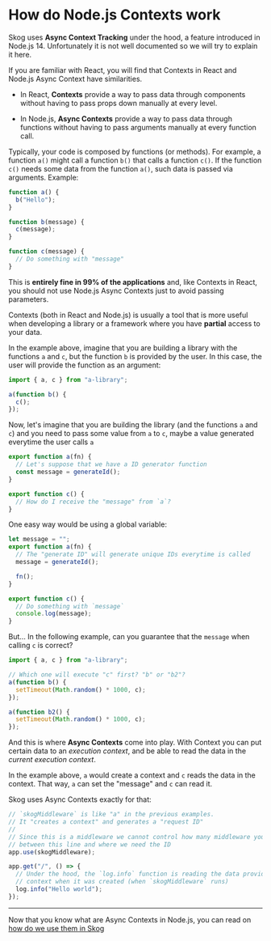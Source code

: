 # How do Node.js Contexts work

Skog uses **Async Context Tracking** under the hood, a feature introduced in Node.js 14. Unfortunately it is not well documented so we will try to explain it here.

If you are familiar with React, you will find that Contexts in React and Node.js Async Context have similarities.

- In React, **Contexts** provide a way to pass data through components without having to pass props down manually at every level.

- In Node.js, **Async Contexts** provide a way to pass data through functions without having to pass arguments manually at every function call.

Typically, your code is composed by functions (or methods). For example, a function `a()` might call a function `b()` that calls a function `c()`. If the function `c()` needs some data from the function `a()`, such data is passed via arguments. Example:

```ts
function a() {
  b("Hello");
}

function b(message) {
  c(message);
}

function c(message) {
  // Do something with "message"
}
```

This is **entirely fine in 99% of the applications** and, like Contexts in React, you should not use Node.js Async Contexts just to avoid passing parameters.

Contexts (both in React and Node.js) is usually a tool that is more useful when developing a library or a framework where you have **partial** access to your data.

In the example above, imagine that you are building a library with the functions `a` and `c`, but the function `b` is provided by the user. In this case, the user will provide the function as an argument:

```ts
import { a, c } from "a-library";

a(function b() {
  c();
});
```

Now, let's imagine that you are building the library (and the functions `a` and `c`) and you need to pass some value from `a` to `c`, maybe a value generated everytime the user calls `a`

```ts
export function a(fn) {
  // Let's suppose that we have a ID generator function
  const message = generateId();
}

export function c() {
  // How do I receive the "message" from `a`?
}
```

One easy way would be using a global variable:

```ts
let message = "";
export function a(fn) {
  // The "generate ID" will generate unique IDs everytime is called
  message = generateId();

  fn();
}

export function c() {
  // Do something with `message`
  console.log(message);
}
```

But... In the following example, can you guarantee that the `message` when calling `c` is correct?

```ts
import { a, c } from "a-library";

// Which one will execute "c" first? "b" or "b2"?
a(function b() {
  setTimeout(Math.random() * 1000, c);
});

a(function b2() {
  setTimeout(Math.random() * 1000, c);
});
```

And this is where **Async Contexts** come into play. With Context you can put certain data to an _execution context_, and be able to read the data in the _current execution context_.

In the example above, `a` would create a context and `c` reads the data in the context. That way, `a` can set the "message" and `c` can read it.

Skog uses Async Contexts exactly for that:

```ts
// `skogMiddleware` is like "a" in the previous examples.
// It "creates a context" and generates a "request ID"
//
// Since this is a middleware we cannot control how many middleware you have
// between this line and where we need the ID
app.use(skogMiddleware);

app.get("/", () => {
  // Under the hood, the `log.info` function is reading the data provided by the
  // context when it was created (when `skogMiddleware` runs)
  log.info("Hello world");
});
```

---

Now that you know what are Async Contexts in Node.js, you can read on [how do we use them in Skog](./02-skog-context.md)
